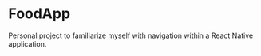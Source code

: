 # FoodApp
Personal project to familiarize myself with navigation within a React Native application.
